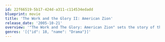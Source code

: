 ```yaml
---
id: 22f66519-5b17-424d-a311-c114534edadd
blueprint: movie
title: 'The Work and the Glory II: American Zion'
release_date: '2005-10-21'
overview: '"The Work and The Glory: American Zion" sets the story of the fictional Steed family against the historically factual backdrop of the Mormon people''s move into the West. Divided by their diverse reactions to a nascent ideology, the Steeds struggle to hold together as the strength of their convictions and their filial bonds are tested. The stirring narrative of the faith that led a persecuted people to Missouri and beyond is one of the most poignant untold tales of American history. It is the account of a valiant struggle to exercise the rights promised by a fledgling nation. "The Work and the Glory: American Zion" unearths the story of the passion behind the movement which eventually launched the largest American migration and the colonization of the West: the vision of a promised land in America.'
genres: '[{"id": 18, "name": "Drama"}]'
---
```

